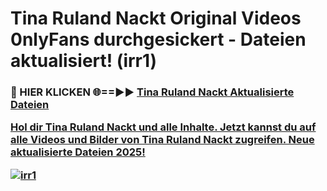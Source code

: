 # Tina Ruland Nackt Original Videos 0nlyFans durchgesickert - Dateien aktualisiert! (irr1)

<h3>🔴 HIER KLICKEN 🌐==►► <a href="https://tinyurl.com/h6vf6nb8" rel="nofollow">Tina Ruland Nackt Aktualisierte Dateien

Hol dir Tina Ruland Nackt und alle Inhalte. Jetzt kannst du auf alle Videos und Bilder von Tina Ruland Nackt zugreifen. Neue aktualisierte Dateien 2025!

[![irr1](https://i.imgur.com/sD4kR3V.gif)](https://tinyurl.com/h6vf6nb8)
